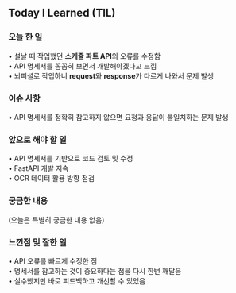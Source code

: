 ## Today I Learned (TIL)  

### 오늘 한 일  
• 설날 때 작업했던 **스케줄 파트 API**의 오류를 수정함  
• API 명세서를 꼼꼼히 보면서 개발해야겠다고 느낌  
• 뇌피셜로 작업하니 **request**와 **response**가 다르게 나와서 문제 발생  

### 이슈 사항  
• API 명세서를 정확히 참고하지 않으면 요청과 응답이 불일치하는 문제 발생  

### 앞으로 해야 할 일  
• API 명세서를 기반으로 코드 검토 및 수정  
• FastAPI 개발 지속  
• OCR 데이터 활용 방향 점검  

### 궁금한 내용  
(오늘은 특별히 궁금한 내용 없음)  

### 느낀점 및 잘한 일  
• API 오류를 빠르게 수정한 점  
• 명세서를 참고하는 것이 중요하다는 점을 다시 한번 깨달음  
• 실수했지만 바로 피드백하고 개선할 수 있었음  
